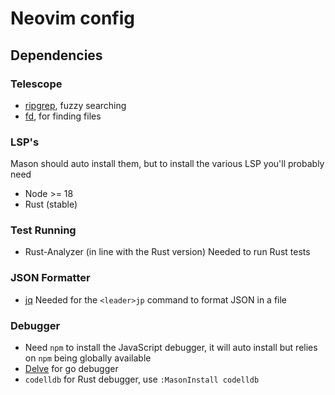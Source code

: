 # Neovim config

## Dependencies

### Telescope

- [ripgrep](https://github.com/BurntSushi/ripgrep?tab=readme-ov-file#installation), fuzzy searching
- [fd](https://github.com/sharkdp/fd?tab=readme-ov-file#installation), for finding files

### LSP's

Mason should auto install them, but to install the various LSP you'll probably need
- Node >= 18
- Rust (stable)

### Test Running

- Rust-Analyzer (in line with the Rust version)
  Needed to run Rust tests

### JSON Formatter

- [jq](https://github.com/jqlang/jq?tab=readme-ov-file#jq)
  Needed for the `<leader>jp` command to format JSON in a file

### Debugger

- Need `npm` to install the JavaScript debugger, it will auto install but relies on 
    `npm` being globally available
- [Delve](https://github.com/go-delve/delve?tab=readme-ov-file) for go debugger
- `codelldb` for Rust debugger, use `:MasonInstall codelldb`
